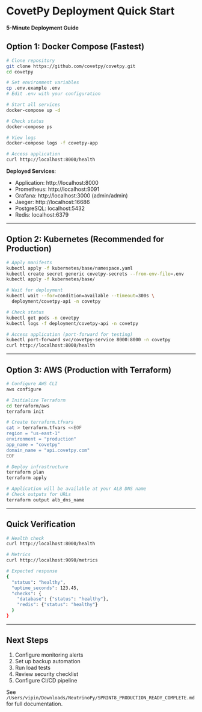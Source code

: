 # CovetPy Deployment Quick Start

**5-Minute Deployment Guide**

## Option 1: Docker Compose (Fastest)

```bash
# Clone repository
git clone https://github.com/covetpy/covetpy.git
cd covetpy

# Set environment variables
cp .env.example .env
# Edit .env with your configuration

# Start all services
docker-compose up -d

# Check status
docker-compose ps

# View logs
docker-compose logs -f covetpy-app

# Access application
curl http://localhost:8000/health
```

**Deployed Services**:
- Application: http://localhost:8000
- Prometheus: http://localhost:9091
- Grafana: http://localhost:3000 (admin/admin)
- Jaeger: http://localhost:16686
- PostgreSQL: localhost:5432
- Redis: localhost:6379

---

## Option 2: Kubernetes (Recommended for Production)

```bash
# Apply manifests
kubectl apply -f kubernetes/base/namespace.yaml
kubectl create secret generic covetpy-secrets --from-env-file=.env
kubectl apply -f kubernetes/base/

# Wait for deployment
kubectl wait --for=condition=available --timeout=300s \
  deployment/covetpy-api -n covetpy

# Check status
kubectl get pods -n covetpy
kubectl logs -f deployment/covetpy-api -n covetpy

# Access application (port-forward for testing)
kubectl port-forward svc/covetpy-service 8000:8000 -n covetpy
curl http://localhost:8000/health
```

---

## Option 3: AWS (Production with Terraform)

```bash
# Configure AWS CLI
aws configure

# Initialize Terraform
cd terraform/aws
terraform init

# Create terraform.tfvars
cat > terraform.tfvars <<EOF
region = "us-east-1"
environment = "production"
app_name = "covetpy"
domain_name = "api.covetpy.com"
EOF

# Deploy infrastructure
terraform plan
terraform apply

# Application will be available at your ALB DNS name
# Check outputs for URLs
terraform output alb_dns_name
```

---

## Quick Verification

```bash
# Health check
curl http://localhost:8000/health

# Metrics
curl http://localhost:9090/metrics

# Expected response
{
  "status": "healthy",
  "uptime_seconds": 123.45,
  "checks": {
    "database": {"status": "healthy"},
    "redis": {"status": "healthy"}
  }
}
```

---

## Next Steps

1. Configure monitoring alerts
2. Set up backup automation
3. Run load tests
4. Review security checklist
5. Configure CI/CD pipeline

See `/Users/vipin/Downloads/NeutrinoPy/SPRINT8_PRODUCTION_READY_COMPLETE.md` for full documentation.
